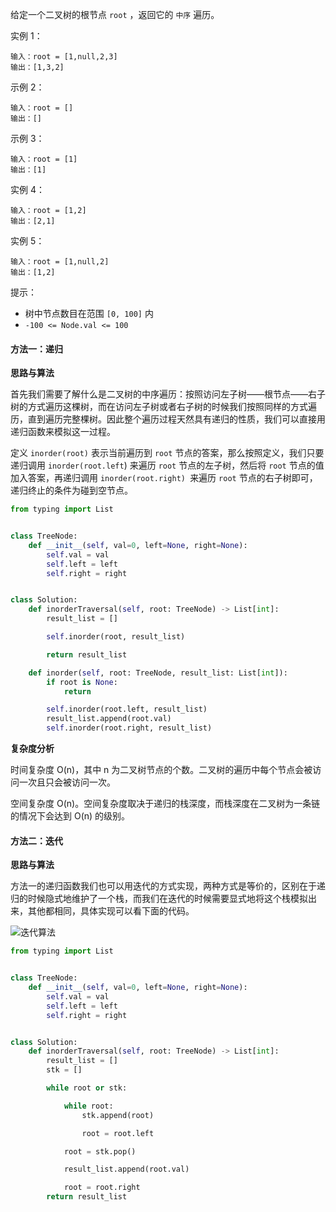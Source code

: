 给定一个二叉树的根节点 `root` ，返回它的 `中序` 遍历。

实例 1：

``` 
输入：root = [1,null,2,3]
输出：[1,3,2]
```

示例 2：

``` 
输入：root = []
输出：[]
```

示例 3：

``` 
输入：root = [1]
输出：[1]
```


实例 4：
``` 
输入：root = [1,2]
输出：[2,1]
```

实例 5：
``` 
输入：root = [1,null,2]
输出：[1,2]
```

提示：

* 树中节点数目在范围 `[0, 100]` 内
* `-100 <= Node.val <= 100`

#### 方法一：递归
**思路与算法**

首先我们需要了解什么是二叉树的中序遍历：按照访问左子树——根节点——右子树的方式遍历这棵树，而在访问左子树或者右子树的时候我们按照同样的方式遍历，直到遍历完整棵树。因此整个遍历过程天然具有递归的性质，我们可以直接用递归函数来模拟这一过程。

定义 `inorder(root)` 表示当前遍历到 `root` 节点的答案，那么按照定义，我们只要递归调用 `inorder(root.left`) 来遍历 `root` 节点的左子树，然后将 `root` 节点的值加入答案，再递归调用 `inorder(root.right) `来遍历 `root` 节点的右子树即可，递归终止的条件为碰到空节点。

```python
from typing import List


class TreeNode:
    def __init__(self, val=0, left=None, right=None):
        self.val = val
        self.left = left
        self.right = right


class Solution:
    def inorderTraversal(self, root: TreeNode) -> List[int]:
        result_list = []

        self.inorder(root, result_list)

        return result_list

    def inorder(self, root: TreeNode, result_list: List[int]):
        if root is None:
            return

        self.inorder(root.left, result_list)
        result_list.append(root.val)
        self.inorder(root.right, result_list)
```

**复杂度分析**

时间复杂度 O(n)，其中 n 为二叉树节点的个数。二叉树的遍历中每个节点会被访问一次且只会被访问一次。

空间复杂度 O(n)。空间复杂度取决于递归的栈深度，而栈深度在二叉树为一条链的情况下会达到 O(n) 的级别。



#### 方法二：迭代
**思路与算法**

方法一的递归函数我们也可以用迭代的方式实现，两种方式是等价的，区别在于递归的时候隐式地维护了一个栈，而我们在迭代的时候需要显式地将这个栈模拟出来，其他都相同，具体实现可以看下面的代码。

![迭代算法](https://assets.leetcode-cn.com/solution-static/94/2.png)

```python
from typing import List


class TreeNode:
    def __init__(self, val=0, left=None, right=None):
        self.val = val
        self.left = left
        self.right = right


class Solution:
    def inorderTraversal(self, root: TreeNode) -> List[int]:
        result_list = []
        stk = []

        while root or stk:

            while root:
                stk.append(root)

                root = root.left

            root = stk.pop()

            result_list.append(root.val)

            root = root.right
        return result_list
```